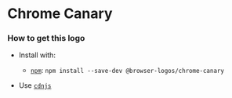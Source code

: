 # Chrome Canary

### How to get this logo

* Install with:
  * [`npm`](https://www.npmjs.com/): `npm install --save-dev @browser-logos/chrome-canary`

* Use [`cdnjs`](https://cdnjs.com/libraries/browser-logos)
